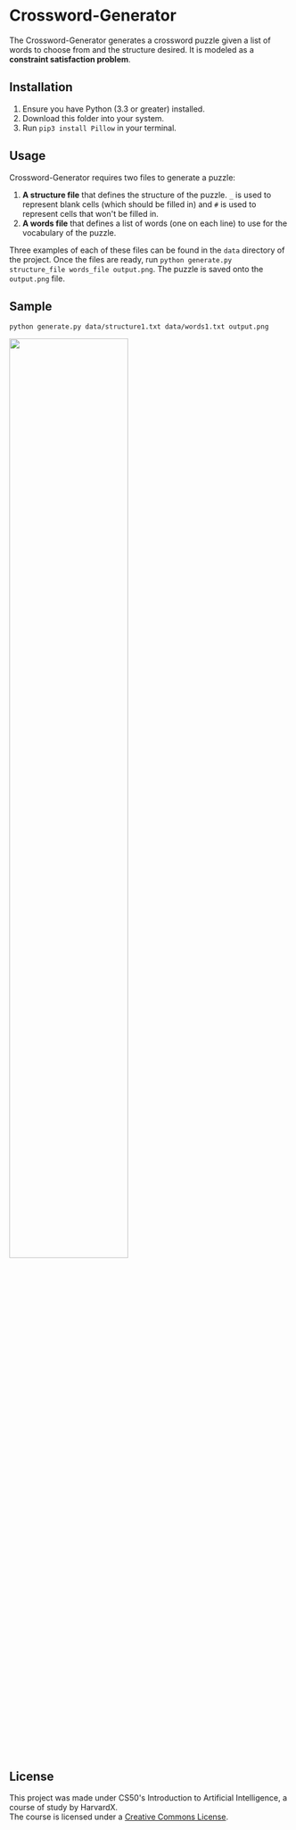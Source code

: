 # Crossword-Generator

The Crossword-Generator generates a crossword puzzle given a list of words to choose from and the structure desired. It is modeled as a **constraint satisfaction problem**.

## Installation

1. Ensure you have Python (3.3 or greater) installed.
1. Download this folder into your system.
1. Run ```pip3 install Pillow``` in your terminal.

## Usage
Crossword-Generator requires two files to generate a puzzle:
1. **A structure file** that defines the structure of the puzzle. ```_``` is used to represent blank cells (which should be filled in) and ```#``` is used to represent cells that won't be filled in.
2. **A words file** that defines a list of words (one on each line) to use for the vocabulary of the puzzle.

Three examples of each of these files can be found in the ```data``` directory of the project. 
Once the files are ready, run ```python generate.py structure_file words_file output.png```. 
The puzzle is saved onto the ```output.png``` file.

## Sample
```python generate.py data/structure1.txt data/words1.txt output.png```

<img src="https://github.com/subra9minion/Crossword-Generator/blob/master/data/sample.png" width="65%" />

## License
This project was made under CS50's Introduction to Artificial Intelligence, a course of study by HarvardX. <br>
The course is licensed under a [Creative Commons License](https://creativecommons.org/licenses/by-nc-sa/4.0/legalcode).
